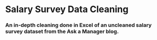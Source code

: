 # Salary Survey Data Cleaning

### An in-depth cleaning done in Excel of an uncleaned salary survey dataset from the Ask a Manager blog. 
